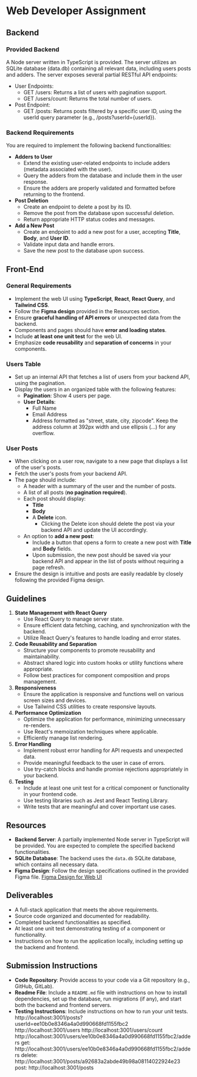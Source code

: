# Web Developer Assignment

## Backend

### Provided Backend

A Node server written in TypeScript is provided.
The server utilizes an SQLite database (data.db) containing all relevant data, including users posts and adders.
The server exposes several partial RESTful API endpoints:

- User Endpoints:
  - GET /users: Returns a list of users with pagination support.
  - GET /users/count: Returns the total number of users.
- Post Endpoint:
  - GET /posts: Returns posts filtered by a specific user ID, using the userId query parameter (e.g., /posts?userId={userId}).

### Backend Requirements

You are required to implement the following backend functionalities:

- **Adders to User**
  - Extend the existing user-related endpoints to include adders (metadata associated with the user).
  - Query the adders from the database and include them in the user response.
  - Ensure the adders are properly validated and formatted before returning to the frontend.
- **Post Deletion**
  - Create an endpoint to delete a post by its ID.
  - Remove the post from the database upon successful deletion.
  - Return appropriate HTTP status codes and messages.
- **Add a New Post**
  - Create an endpoint to add a new post for a user, accepting **Title**, **Body**, and **User ID**.
  - Validate input data and handle errors.
  - Save the new post to the database upon success.

## Front-End

### General Requirements

- Implement the web UI using **TypeScript**, **React**, **React Query**, and **Tailwind CSS**.
- Follow the **Figma design** provided in the Resources section.
- Ensure **graceful handling of API errors** or unexpected data from the backend.
- Components and pages should have **error and loading states**.
- Include **at least one unit test** for the web UI.
- Emphasize **code reusability** and **separation of concerns** in your components.

### Users Table

- Set up an internal API that fetches a list of users from your backend API, using the pagination.
- Display the users in an organized table with the following features:
  - **Pagination**: Show 4 users per page.
  - **User Details**:
    - Full Name
    - Email Address
    - Address formatted as "street, state, city, zipcode". Keep the address column at 392px width and use ellipsis (...) for any overflow.

### User Posts

- When clicking on a user row, navigate to a new page that displays a list of the user's posts.
- Fetch the user's posts from your backend API.
- The page should include:
  - A header with a summary of the user and the number of posts.
  - A list of all posts (**no pagination required**).
  - Each post should display:
    - **Title**
    - **Body**
    - A **Delete** icon.
      - Clicking the Delete icon should delete the post via your backend API and update the UI accordingly.
  - An option to **add a new post**:
    - Include a button that opens a form to create a new post with **Title** and **Body** fields.
    - Upon submission, the new post should be saved via your backend API and appear in the list of posts without requiring a page refresh.
- Ensure the design is intuitive and posts are easily readable by closely following the provided Figma design.

## Guidelines

1. **State Management with React Query**
   - Use React Query to manage server state.
   - Ensure efficient data fetching, caching, and synchronization with the backend.
   - Utilize React Query's features to handle loading and error states.
2. **Code Reusability and Separation**
   - Structure your components to promote reusability and maintainability.
   - Abstract shared logic into custom hooks or utility functions where appropriate.
   - Follow best practices for component composition and props management.
3. **Responsiveness**
   - Ensure the application is responsive and functions well on various screen sizes and devices.
   - Use Tailwind CSS utilities to create responsive layouts.
4. **Performance Optimization**
   - Optimize the application for performance, minimizing unnecessary re-renders.
   - Use React's memoization techniques where applicable.
   - Efficiently manage list rendering.
5. **Error Handling**
   - Implement robust error handling for API requests and unexpected data.
   - Provide meaningful feedback to the user in case of errors.
   - Use try-catch blocks and handle promise rejections appropriately in your backend.
6. **Testing**
   - Include at least one unit test for a critical component or functionality in your frontend code.
   - Use testing libraries such as Jest and React Testing Library.
   - Write tests that are meaningful and cover important use cases.

## Resources

- **Backend Server**: A partially implemented Node server in TypeScript will be provided. You are expected to complete the specified backend functionalities.
- **SQLite Database**: The backend uses the `data.db` SQLite database, which contains all necessary data.
- **Figma Design**: Follow the design specifications outlined in the provided Figma file.
  [Figma Design for Web UI](https://www.figma.com/design/Wkbz27sGWBOFMDocOck4mm/Full-Stack-Developer-Assignment?node-id=0-1&node-type=canvas&t=zK4X8qKaPmxu84XZ-0)

## Deliverables

- A full-stack application that meets the above requirements.
- Source code organized and documented for readability.
- Completed backend functionalities as specified.
- At least one unit test demonstrating testing of a component or functionality.
- Instructions on how to run the application locally, including setting up the backend and frontend.

## Submission Instructions

- **Code Repository**: Provide access to your code via a Git repository (e.g., GitHub, GitLab).
- **Readme File**: Include a `README.md` file with instructions on how to install dependencies, set up the database, run migrations (if any), and start both the backend and frontend servers.
- **Testing Instructions**: Include instructions on how to run your unit tests.
http://localhost:3001/posts?userId=ee10b0e8346a4a0d990668fd1155fbc2
http://localhost:3001/users
http://localhost:3001/users/count
http://localhost:3001/users/ee10b0e8346a4a0d990668fd1155fbc2/adders
get: http://localhost:3001/users/ee10b0e8346a4a0d990668fd1155fbc2/adders
delete: http://localhost:3001/posts/a92683a2abde49b98a08114022924e23
post: http://localhost:3001/posts